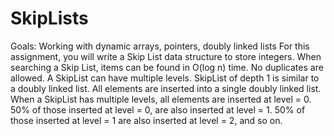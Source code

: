 # SkipLists
Goals: Working with dynamic arrays, pointers, doubly linked lists 
For this assignment, you will write a Skip List data structure to store integers. When searching a 
Skip List, items can be found in O(log n) time. No duplicates are allowed.
A SkipList can have multiple levels. SkipList of depth 1 is similar to a doubly linked list. All
elements are inserted into a single doubly linked list. 
When a SkipList has multiple levels, all elements are inserted at level = 0. 50% of those
inserted at level = 0, are also inserted at level = 1. 50% of those inserted at level = 1 are also 
inserted at level = 2, and so on. 
